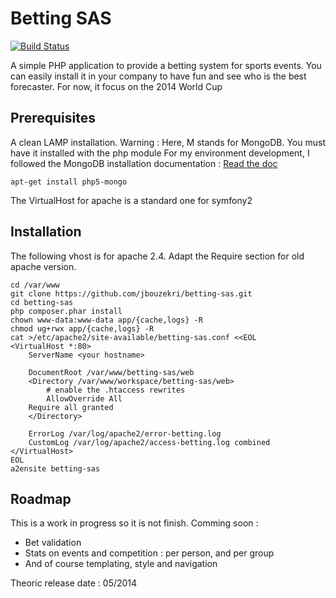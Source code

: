 Betting SAS
===========

[![Build Status](https://travis-ci.org/jbouzekri/betting-sas.png?branch=master)](https://travis-ci.org/jbouzekri/betting-sas)

A simple PHP application to provide a betting system for sports events.
You can easily install it in your company to have fun and see who is the best forecaster.
For now, it focus on the 2014 World Cup

Prerequisites
-------------

A clean LAMP installation.
Warning : Here, M stands for MongoDB. You must have it installed with the php module
For my environment development, I followed the MongoDB installation documentation : [Read the doc](http://docs.mongodb.org/manual/installation/)

```
apt-get install php5-mongo
```

The VirtualHost for apache is a standard one for symfony2

Installation
------------

The following vhost is for apache 2.4. Adapt the Require section for old apache version.

```shell
cd /var/www
git clone https://github.com/jbouzekri/betting-sas.git
cd betting-sas
php composer.phar install
chown www-data:www-data app/{cache,logs} -R
chmod ug+rwx app/{cache,logs} -R
cat >/etc/apache2/site-available/betting-sas.conf <<EOL
<VirtualHost *:80>
    ServerName <your hostname>

    DocumentRoot /var/www/betting-sas/web
    <Directory /var/www/workspace/betting-sas/web>
        # enable the .htaccess rewrites
        AllowOverride All
	Require all granted
    </Directory>

    ErrorLog /var/log/apache2/error-betting.log
    CustomLog /var/log/apache2/access-betting.log combined
</VirtualHost>
EOL
a2ensite betting-sas
```

Roadmap
-------

This is a work in progress so it is not finish. Comming soon :
* Bet validation
* Stats on events and competition : per person, and per group
* And of course templating, style and navigation

Theoric release date : 05/2014